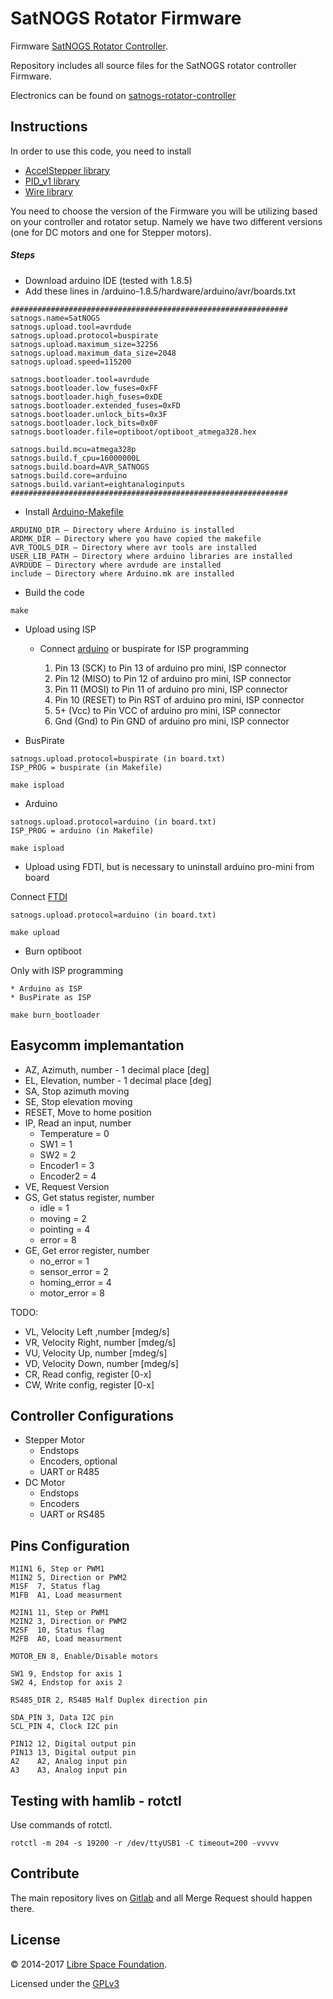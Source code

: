 # SatNOGS Rotator Firmware

Firmware [SatNOGS Rotator Controller](https://gitlab.com/librespacefoundation/satnogs/satnogs-rotator-firmware).

Repository includes all source files for the SatNOGS rotator controller Firmware.

Electronics can be found on [satnogs-rotator-controller](https://gitlab.com/librespacefoundation/satnogs/satnogs-rotator-controller)

## Instructions

In order to use this code, you need to install
 * [AccelStepper library](http://www.airspayce.com/mikem/arduino/AccelStepper/index.html)
 * [PID_v1 library](https://github.com/br3ttb/Arduino-PID-Library)
 * [Wire library](https://github.com/PaulStoffregen/Wire)

You need to choose the version of the Firmware you will be utilizing based on your controller and rotator setup. Namely we have two different versions (one for DC motors and one for Stepper motors).

##### Steps

* Download arduino IDE (tested with 1.8.5)
* Add these lines in /arduino-1.8.5/hardware/arduino/avr/boards.txt

```
##############################################################
satnogs.name=SatNOGS
satnogs.upload.tool=avrdude
satnogs.upload.protocol=buspirate
satnogs.upload.maximum_size=32256
satnogs.upload.maximum_data_size=2048
satnogs.upload.speed=115200

satnogs.bootloader.tool=avrdude
satnogs.bootloader.low_fuses=0xFF
satnogs.bootloader.high_fuses=0xDE
satnogs.bootloader.extended_fuses=0xFD
satnogs.bootloader.unlock_bits=0x3F
satnogs.bootloader.lock_bits=0x0F
satnogs.bootloader.file=optiboot/optiboot_atmega328.hex

satnogs.build.mcu=atmega328p
satnogs.build.f_cpu=16000000L
satnogs.build.board=AVR_SATNOGS
satnogs.build.core=arduino
satnogs.build.variant=eightanaloginputs
##############################################################
```

* Install [Arduino-Makefile](https://github.com/sudar/Arduino-Makefile)

```
ARDUINO_DIR – Directory where Arduino is installed
ARDMK_DIR – Directory where you have copied the makefile
AVR_TOOLS_DIR – Directory where avr tools are installed
USER_LIB_PATH – Directory where arduino libraries are installed
AVRDUDE – Directory where avrdude are installed
include – Directory where Arduino.mk are installed
```

* Build the code

```
make
```

* Upload using ISP

    * Connect [arduino](https://www.arduino.cc/en/Tutorial/ArduinoISP) or buspirate for ISP programming

        1. Pin 13 (SCK) to Pin 13 of arduino pro mini, ISP connector
        2. Pin 12 (MISO) to Pin 12 of arduino pro mini, ISP connector
        3. Pin 11 (MOSI) to Pin 11 of arduino pro mini, ISP connector
        4. Pin 10 (RESET) to Pin RST of arduino pro mini, ISP connector
        5. 5+ (Vcc) to Pin VCC of arduino pro mini, ISP connector
        6. Gnd (Gnd) to Pin GND of arduino pro mini, ISP connector

* BusPirate

```
satnogs.upload.protocol=buspirate (in board.txt)
ISP_PROG = buspirate (in Makefile)
```
```
make ispload
```

* Arduino

```
satnogs.upload.protocol=arduino (in board.txt)
ISP_PROG = arduino (in Makefile)
```

```
make ispload
```

* Upload using FDTI, but is necessary to uninstall arduino pro-mini from board

Connect [FTDI](https://learn.sparkfun.com/tutorials/using-the-arduino-pro-mini-33v)

```
satnogs.upload.protocol=arduino (in board.txt)
```
```
make upload
```
* Burn optiboot

Only with ISP programming

    * Arduino as ISP
    * BusPirate as ISP

```
make burn_bootloader
```

## Easycomm implemantation

* AZ, Azimuth, number - 1 decimal place [deg]
* EL, Elevation, number - 1 decimal place [deg]
* SA, Stop azimuth moving
* SE, Stop elevation moving
* RESET, Move to home position
* IP, Read an input, number
    * Temperature = 0
    * SW1 = 1
    * SW2 = 2
    * Encoder1 = 3
    * Encoder2 = 4
* VE, Request Version
* GS, Get status register, number
    * idle = 1
    * moving = 2
    * pointing = 4
    * error = 8
* GE, Get error register, number
    * no_error = 1
    * sensor_error = 2
    * homing_error = 4
    * motor_error = 8

TODO:
* VL, Velocity Left ,number [mdeg/s]
* VR, Velocity Right, number [mdeg/s]
* VU, Velocity Up, number [mdeg/s]
* VD, Velocity Down, number [mdeg/s]
* CR, Read config, register [0-x]
* CW, Write config, register [0-x]

## Controller Configurations

* Stepper Motor
    * Endstops
    * Encoders, optional
    * UART or R485
* DC Motor
    * Endstops
    * Encoders
    * UART or RS485

## Pins Configuration

```
M1IN1 6, Step or PWM1
M1IN2 5, Direction or PWM2
M1SF  7, Status flag
M1FB  A1, Load measurment

M2IN1 11, Step or PWM1
M2IN2 3, Direction or PWM2
M2SF  10, Status flag
M2FB  A0, Load measurment

MOTOR_EN 8, Enable/Disable motors

SW1 9, Endstop for axis 1
SW2 4, Endstop for axis 2

RS485_DIR 2, RS485 Half Duplex direction pin

SDA_PIN 3, Data I2C pin
SCL_PIN 4, Clock I2C pin

PIN12 12, Digital output pin
PIN13 13, Digital output pin
A2    A2, Analog input pin
A3    A3, Analog input pin
```

## Testing with hamlib - rotctl

Use commands of rotctl.

```
rotctl -m 204 -s 19200 -r /dev/ttyUSB1 -C timeout=200 -vvvvv
```

## Contribute

The main repository lives on [Gitlab](https://gitlab.com/librespacefoundation/satnogs/satnogs-rotator-firmware) and all Merge Request should happen there.

## License

&copy; 2014-2017 [Libre Space Foundation](http://libre.space).

Licensed under the [GPLv3](LICENSE)
